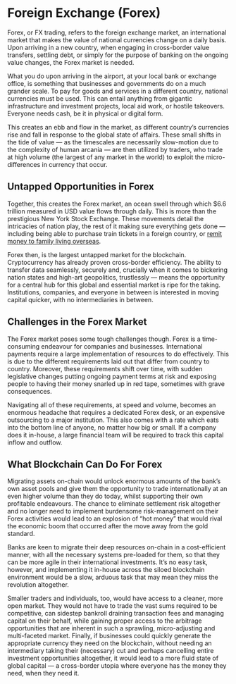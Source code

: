 # Foreign Exchange (Forex)

Forex, or FX trading, refers to the foreign exchange market, an international market that makes the value of national currencies change on a daily basis. Upon arriving in a new country, when engaging in cross-border value transfers, settling debt, or simply for the purpose of banking on the ongoing value changes, the Forex market is needed.

What you do upon arriving in the airport, at your local bank or exchange office, is something that businesses and governments do on a much grander scale. To pay for goods and services in a different country, national currencies must be used. This can entail anything from gigantic infrastructure and investment projects, local aid work, or hostile takeovers. Everyone needs cash, be it in physical or digital form.

This creates an ebb and flow in the market, as different country’s currencies rise and fall in response to the global state of affairs. These small shifts in the tide of value — as the timescales are necessarily slow-motion due to the complexity of human arcania — are then utilized by traders, who trade at high volume (the largest of any market in the world) to exploit the micro-differences in currency that occur.

## Untapped Opportunities in Forex <a href="35c8" id="35c8"></a>

Together, this creates the Forex market, an ocean swell through which $6.6 trillion measured in USD value flows through daily. This is more than the prestigious New York Stock Exchange. These movements detail the intricacies of nation play, the rest of it making sure everything gets done — including being able to purchase train tickets in a foreign country, or [remit money to family living overseas](https://www.investopedia.com/terms/r/remittance.asp).

Forex then, is the largest untapped market for the blockchain. Cryptocurrency has already proven cross-border efficiency. The ability to transfer data seamlessly, securely and, crucially when it comes to bickering nation states and high-art geopolitics, trustlessly — means the opportunity for a central hub for this global and essential market is ripe for the taking. Institutions, companies, and everyone in between is interested in moving capital quicker, with no intermediaries in between.

## Challenges in the Forex Market <a href="3a23" id="3a23"></a>

The Forex market poses some tough challenges though. Forex is a time-consuming endeavour for companies and businesses. International payments require a large implementation of resources to do effectively. This is due to the different requirements laid out that differ from country to country. Moreover, these requirements shift over time, with sudden legislative changes putting ongoing payment terms at risk and exposing people to having their money snarled up in red tape, sometimes with grave consequences.

Navigating all of these requirements, at speed and volume, becomes an enormous headache that requires a dedicated Forex desk, or an expensive outsourcing to a major institution. This also comes with a rate which eats into the bottom line of anyone, no matter how big or small. If a company does it in-house, a large financial team will be required to track this capital inflow and outflow.

## What Blockchain Can Do For Forex <a href="8b16" id="8b16"></a>

Migrating assets on-chain would unlock enormous amounts of the bank’s own asset pools and give them the opportunity to trade internationally at an even higher volume than they do today, whilst supporting their own profitable endeavours. The chance to eliminate settlement risk altogether and no longer need to implement burdensome risk-management on their Forex activities would lead to an explosion of “hot money” that would rival the economic boom that occurred after the move away from the gold standard.

Banks are keen to migrate their deep resources on-chain in a cost-efficient manner, with all the necessary systems pre-loaded for them, so that they can be more agile in their international investments. It’s no easy task, however, and implementing it in-house across the siloed blockchain environment would be a slow, arduous task that may mean they miss the revolution altogether.

Smaller traders and individuals, too, would have access to a cleaner, more open market. They would not have to trade the vast sums required to be competitive, can sidestep bankroll draining transaction fees and managing capital on their behalf, while gaining proper access to the arbitrage opportunities that are inherent in such a sprawling, micro-adjusting and multi-faceted market. Finally, if businesses could quickly generate the appropriate currency they need on the blockchain, without needing an intermediary taking their (necessary) cut and perhaps cancelling entire investment opportunities altogether, it would lead to a more fluid state of global capital — a cross-border utopia where everyone has the money they need, when they need it.

